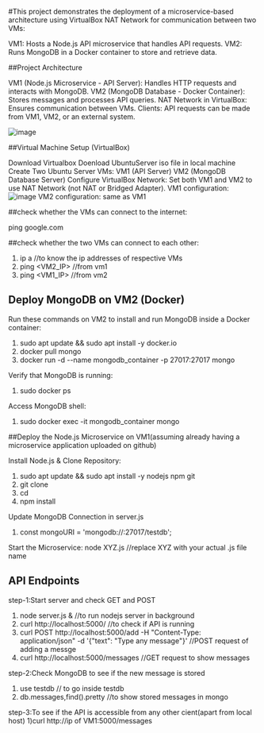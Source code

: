 #This project demonstrates the deployment of a microservice-based architecture using VirtualBox NAT Network for communication between two VMs:

VM1: Hosts a Node.js API microservice that handles API requests.
VM2: Runs MongoDB in a Docker container to store and retrieve data.

##Project Architecture

VM1 (Node.js Microservice - API Server): Handles HTTP requests and interacts with MongoDB.
VM2 (MongoDB Database - Docker Container): Stores messages and processes API queries.
NAT Network in VirtualBox: Ensures communication between VMs.
Clients: API requests can be made from VM1, VM2, or an external system.

![image](https://github.com/user-attachments/assets/5565f626-4875-4f3f-9b6a-cdf6efc08e7e)


##Virtual Machine Setup (VirtualBox)

Download Virtualbox
Doenload UbuntuServer iso file in local machine
Create Two Ubuntu Server VMs:
VM1 (API Server)
VM2 (MongoDB Database Server)
Configure VirtualBox Network:
Set both VM1 and VM2 to use NAT Network (not NAT or Bridged Adapter).
VM1 configuration:
![image](https://github.com/user-attachments/assets/ef9da27a-733f-4d4e-a64f-5f0c400d5541)
VM2 configuration: same as VM1

##check whether the VMs can connect to the internet:

ping google.com

##check whether the two VMs can connect to each other:

1. ip a //to know the ip addresses of respective VMs
2. ping <VM2_IP> //from vm1
3. ping <VM1_IP> //from vm2

## Deploy MongoDB on VM2 (Docker)

Run these commands on VM2 to install and run MongoDB inside a Docker container:
1. sudo apt update && sudo apt install -y docker.io
2. docker pull mongo
3. docker run -d --name mongodb_container -p 27017:27017 mongo

Verify that MongoDB is running:
1. sudo docker ps

Access MongoDB shell:
1. sudo docker exec -it mongodb_container mongo

##Deploy the Node.js Microservice on VM1(assuming already having a microservice application uploaded on github)

Install Node.js & Clone Repository:
1. sudo apt update && sudo apt install -y nodejs npm git
2. git clone <your-github-repo-url>
3. cd <your-project-folder>
4. npm install

Update MongoDB Connection in server.js
1. const mongoURI = 'mongodb://<VM2-IP>:27017/testdb';

Start the Microservice:
node XYZ.js //replace XYZ with your actual .js file name

## API Endpoints

step-1:Start server and check GET and POST
1. node server.js &    //to run nodejs server in background
2. curl http://localhost:5000/    //to check if API is running
3. curl POST http://localhost:5000/add -H "Content-Type: application/json" -d '{"text": "Type any message"}'      //POST request of adding a messge
4. curl http://localhost:5000/messages  //GET request to show messages

step-2:Check MongoDB to see if the new message is stored
1. use testdb     // to go inside testdb
2. db.messages,find().pretty       //to show stored messages in mongo

step-3:To see if the API is accessible from any other cient(apart from local host)
1)curl http://ip of VM1:5000/messages











